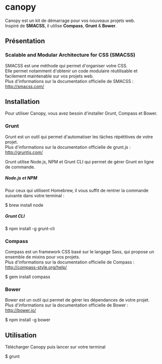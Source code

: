 canopy
======

Canopy est un kit de démarrage pour vos nouveaux projets web. <br>
Inspiré de <b>SMACSS</b>, il utilise <b>Compass</b>, <b>Grunt</b> & <b>Bower</b>.

<h2>Présentation</h2>

<h3>Scalable and Modular Architecture for CSS (SMACSS)</h3>

SMACSS est une méthode qui permet d'organiser votre CSS.<br>
Elle permet notamment d'obtenir un code modulaire réutilisable et facilement maintenable sur vos projets web.<br>
Plus d'informations sur la documentation officielle de SMACSS : http://smacss.com/

<h2>Installation</h2>

Pour utiliser Canopy, vous avez besoin d'installer Grunt, Compass et Bower.

<h3>Grunt</h3>

Grunt est un outil qui permet d'automatiser les tâches répétitives de votre projet.<br>
Plus d'informations sur la documentation officielle de grunt.js : http://gruntjs.com/<br>

Grunt utilise Node.js, NPM et Grunt CLI qui permet de gérer Grunt en ligne de commande.

<h5>Node.js et NPM</h5>

Pour ceux qui utilisent Homebrew, il vous suffit de rentrer la commande suivante dans votre terminal :

$ brew install node

<h5>Grunt CLI</h5>

$ npm install -g grunt-cli

<h3>Compass</h3>

Compass est un framework CSS basé sur le langage Sass, qui propose un ensemble de mixins pour vos projets.<br>
Plus d'informations sur la documentation officielle de Compass : http://compass-style.org/help/

$ gem install compass

<h3>Bower</h3>

Bower est un outil qui permet de gérer les dépendances de votre projet.<br>
Plus d'informations sur la documentation officielle de Bower : http://bower.io/

 $ npm install -g bower
 
<h2>Utilisation</h2>

Télécharger Canopy puis lancer sur votre terminal

$ grunt
